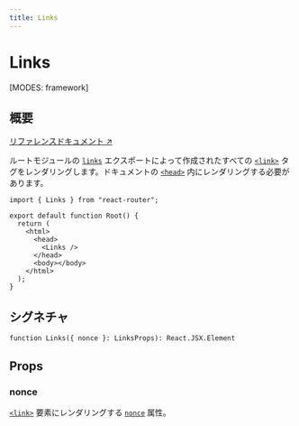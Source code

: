 ```yaml
---
title: Links
---
```


# Links

<!--
⚠️ ⚠️ IMPORTANT ⚠️ ⚠️ 

Thank you for helping improve our documentation!

This file is auto-generated from the JSDoc comments in the source
code, so please edit the JSDoc comments in the file below and this
file will be re-generated once those changes are merged.

https://github.com/remix-run/react-router/blob/main/packages/react-router/lib/dom/ssr/components.tsx
-->

[MODES: framework]

## 概要

[リファレンスドキュメント ↗](https://api.reactrouter.com/v7/functions/react_router.Links.html)

ルートモジュールの [`links`](../../start/framework/route-module#links) エクスポートによって作成されたすべての [`<link>`](https://developer.mozilla.org/en-US/docs/Web/HTML/Element/link) タグをレンダリングします。ドキュメントの [`<head>`](https://developer.mozilla.org/en-US/docs/Web/HTML/Element/head) 内にレンダリングする必要があります。

```tsx
import { Links } from "react-router";

export default function Root() {
  return (
    <html>
      <head>
        <Links />
      </head>
      <body></body>
    </html>
  );
}
```

## シグネチャ

```tsx
function Links({ nonce }: LinksProps): React.JSX.Element
```

## Props

### nonce

[`<link>`](https://developer.mozilla.org/en-US/docs/Web/HTML/Element/link) 要素にレンダリングする [`nonce`](https://developer.mozilla.org/en-US/docs/Web/HTML/Reference/Global_attributes/nonce) 属性。